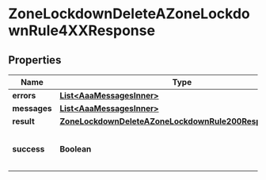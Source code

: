 

# ZoneLockdownDeleteAZoneLockdownRule4XXResponse


## Properties

| Name | Type | Description | Notes |
|------------ | ------------- | ------------- | -------------|
|**errors** | [**List&lt;AaaMessagesInner&gt;**](AaaMessagesInner.md) |  |  |
|**messages** | [**List&lt;AaaMessagesInner&gt;**](AaaMessagesInner.md) |  |  |
|**result** | [**ZoneLockdownDeleteAZoneLockdownRule200ResponseResult**](ZoneLockdownDeleteAZoneLockdownRule200ResponseResult.md) |  |  |
|**success** | **Boolean** | Whether the API call was successful |  |



